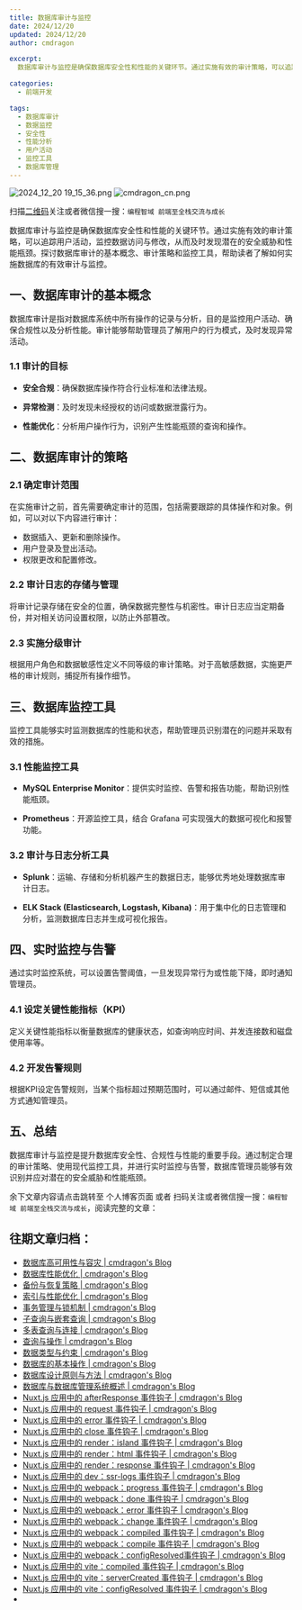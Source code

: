 ```yaml
---
title: 数据库审计与监控
date: 2024/12/20
updated: 2024/12/20
author: cmdragon

excerpt:
  数据库审计与监控是确保数据库安全性和性能的关键环节。通过实施有效的审计策略，可以追踪用户活动，监控数据访问与修改，从而及时发现潜在的安全威胁和性能瓶颈。探讨数据库审计的基本概念、审计策略和监控工具，帮助读者了解如何实施数据库的有效审计与监控。

categories:
  - 前端开发

tags:
  - 数据库审计
  - 数据监控
  - 安全性
  - 性能分析
  - 用户活动
  - 监控工具
  - 数据库管理
---
```


<img src="https://static.amd794.com/blog/images/2024_12_20 19_15_36.png@blog" title="2024_12_20 19_15_36.png" alt="2024_12_20 19_15_36.png"/>

<img src="https://static.amd794.com/blog/images/cmdragon_cn.png" title="cmdragon_cn.png" alt="cmdragon_cn.png"/>


扫描[二维码](https://static.amd794.com/blog/images/cmdragon_cn.png)关注或者微信搜一搜：`编程智域 前端至全栈交流与成长`



数据库审计与监控是确保数据库安全性和性能的关键环节。通过实施有效的审计策略，可以追踪用户活动，监控数据访问与修改，从而及时发现潜在的安全威胁和性能瓶颈。探讨数据库审计的基本概念、审计策略和监控工具，帮助读者了解如何实施数据库的有效审计与监控。



## 一、数据库审计的基本概念

数据库审计是指对数据库系统中所有操作的记录与分析，目的是监控用户活动、确保合规性以及分析性能。审计能够帮助管理员了解用户的行为模式，及时发现异常活动。

### 1.1 审计的目标

- **安全合规**：确保数据库操作符合行业标准和法律法规。

- **异常检测**：及时发现未经授权的访问或数据泄露行为。

- **性能优化**：分析用户操作行为，识别产生性能瓶颈的查询和操作。

## 二、数据库审计的策略

### 2.1 确定审计范围

在实施审计之前，首先需要确定审计的范围，包括需要跟踪的具体操作和对象。例如，可以对以下内容进行审计：

- 数据插入、更新和删除操作。
- 用户登录及登出活动。
- 权限更改和配置修改。

### 2.2 审计日志的存储与管理

将审计记录存储在安全的位置，确保数据完整性与机密性。审计日志应当定期备份，并对相关访问设置权限，以防止外部篡改。

### 2.3 实施分级审计

根据用户角色和数据敏感性定义不同等级的审计策略。对于高敏感数据，实施更严格的审计规则，捕捉所有操作细节。

## 三、数据库监控工具

监控工具能够实时监测数据库的性能和状态，帮助管理员识别潜在的问题并采取有效的措施。

### 3.1 性能监控工具

- **MySQL Enterprise Monitor**：提供实时监控、告警和报告功能，帮助识别性能瓶颈。

- **Prometheus**：开源监控工具，结合 Grafana 可实现强大的数据可视化和报警功能。

### 3.2 审计与日志分析工具

- **Splunk**：运输、存储和分析机器产生的数据日志，能够优秀地处理数据库审计日志。

- **ELK Stack (Elasticsearch, Logstash, Kibana)**：用于集中化的日志管理和分析，监测数据库日志并生成可视化报告。

## 四、实时监控与告警

通过实时监控系统，可以设置告警阈值，一旦发现异常行为或性能下降，即时通知管理员。

### 4.1 设定关键性能指标（KPI）

定义关键性能指标以衡量数据库的健康状态，如查询响应时间、并发连接数和磁盘使用率等。

### 4.2 开发告警规则

根据KPI设定告警规则，当某个指标超过预期范围时，可以通过邮件、短信或其他方式通知管理员。

## 五、总结

数据库审计与监控是提升数据库安全性、合规性与性能的重要手段。通过制定合理的审计策略、使用现代监控工具，并进行实时监控与告警，数据库管理员能够有效识别并应对潜在的安全威胁和性能瓶颈。

余下文章内容请点击跳转至 个人博客页面 或者 扫码关注或者微信搜一搜：`编程智域 前端至全栈交流与成长`，阅读完整的文章：


## 往期文章归档：

- [数据库高可用性与容灾 | cmdragon's Blog](https://blog.cmdragon.cn/posts/a93af3924801/)
- [数据库性能优化 | cmdragon's Blog](https://blog.cmdragon.cn/posts/eb7202efbdae/)
- [备份与恢复策略 | cmdragon's Blog](https://blog.cmdragon.cn/posts/0f3edf9550ac/)
- [索引与性能优化 | cmdragon's Blog](https://blog.cmdragon.cn/posts/0fd4e9a4123a/)
- [事务管理与锁机制 | cmdragon's Blog](https://blog.cmdragon.cn/posts/21e8e33b5a0c/)
- [子查询与嵌套查询 | cmdragon's Blog](https://blog.cmdragon.cn/posts/ef7711d5077d/)
- [多表查询与连接 | cmdragon's Blog](https://blog.cmdragon.cn/posts/cbc5ebea2633/)
- [查询与操作 | cmdragon's Blog](https://blog.cmdragon.cn/posts/45016c6a3d2d/)
- [数据类型与约束 | cmdragon's Blog](https://blog.cmdragon.cn/posts/1aff87ac2263/)
- [数据库的基本操作 | cmdragon's Blog](https://blog.cmdragon.cn/posts/541c699d86de/)
- [数据库设计原则与方法 | cmdragon's Blog](https://blog.cmdragon.cn/posts/daf29831e102/)
- [数据库与数据库管理系统概述 | cmdragon's Blog](https://blog.cmdragon.cn/posts/dc1046549846/)
- [Nuxt.js 应用中的 afterResponse 事件钩子 | cmdragon's Blog](https://blog.cmdragon.cn/posts/d64fddbcad54/)
- [Nuxt.js 应用中的 request 事件钩子 | cmdragon's Blog](https://blog.cmdragon.cn/posts/0c461d69ac0d/)
- [Nuxt.js 应用中的 error 事件钩子 | cmdragon's Blog](https://blog.cmdragon.cn/posts/1bd4e4574b1a/)
- [Nuxt.js 应用中的 close 事件钩子 | cmdragon's Blog](https://blog.cmdragon.cn/posts/0bb0cade5fa2/)
- [Nuxt.js 应用中的 render：island 事件钩子 | cmdragon's Blog](https://blog.cmdragon.cn/posts/47bf55a8b641/)
- [Nuxt.js 应用中的 render：html 事件钩子 | cmdragon's Blog](https://blog.cmdragon.cn/posts/0f91c080fd2c/)
- [Nuxt.js 应用中的 render：response 事件钩子 | cmdragon's Blog](https://blog.cmdragon.cn/posts/3ce5250cec36/)
- [Nuxt.js 应用中的 dev：ssr-logs 事件钩子 | cmdragon's Blog](https://blog.cmdragon.cn/posts/1b63f35eebe8/)
- [Nuxt.js 应用中的 webpack：progress 事件钩子 | cmdragon's Blog](https://blog.cmdragon.cn/posts/533d23bcbe61/)
- [Nuxt.js 应用中的 webpack：done 事件钩子 | cmdragon's Blog](https://blog.cmdragon.cn/posts/3e8fa49cbd4b/)
- [Nuxt.js 应用中的 webpack：error 事件钩子 | cmdragon's Blog](https://blog.cmdragon.cn/posts/0fb47ad58e14/)
- [Nuxt.js 应用中的 webpack：change 事件钩子 | cmdragon's Blog](https://blog.cmdragon.cn/posts/43a57e843f48/)
- [Nuxt.js 应用中的 webpack：compiled 事件钩子 | cmdragon's Blog](https://blog.cmdragon.cn/posts/0b6ec5ce3d59/)
- [Nuxt.js 应用中的 webpack：compile 事件钩子 | cmdragon's Blog](https://blog.cmdragon.cn/posts/7336c7f0809e/)
- [Nuxt.js 应用中的 webpack：configResolved事件钩子 | cmdragon's Blog](https://blog.cmdragon.cn/posts/afe62aeeaf6f/)
- [Nuxt.js 应用中的 vite：compiled 事件钩子 | cmdragon's Blog](https://blog.cmdragon.cn/posts/973541933f38/)
- [Nuxt.js 应用中的 vite：serverCreated 事件钩子 | cmdragon's Blog](https://blog.cmdragon.cn/posts/ab7710befd8e/)
- [Nuxt.js 应用中的 vite：configResolved 事件钩子 | cmdragon's Blog](https://blog.cmdragon.cn/posts/1266785cead8/)
-

